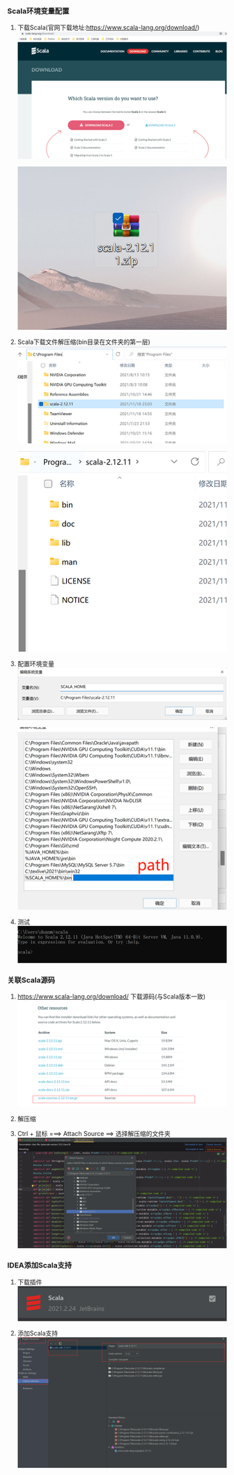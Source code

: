 ### Scala环境变量配置

1. 下载Scala(官网下载地址:https://www.scala-lang.org/download/)
   ![img.png](../img/Scala官网下载.png)

   ![img.png](../img/Scala下载文件压缩包.png)

2. Scala下载文件解压缩(bin目录在文件夹的第一层)
   ![img.png](../img/Scala下载文件解压缩0.png)

   ![img.png](../img/Scala下载文件解压缩1.png)

4. 配置环境变量
   ![img_1.png](../img/SCALA_HOME.png)

   ![img.png](../img/系统变量path设置.png)

5. 测试
   ![img_1.png](../img/Scala环境变量测试.png)

### 关联Scala源码

1. https://www.scala-lang.org/download/ 下载源码(与Scala版本一致)
   ![img.png](../img/Scala源码.png)

2. 解压缩

3. Ctrl + 鼠标 ===> Attach Source ==> 选择解压缩的文件夹
    ![img.png](../img/Scala选择源码.png)

### IDEA添加Scala支持

1. 下载插件
    ![img.png](../img/Scala插件_IDEA.png)

2. 添加Scala支持
    ![img_1.png](../img/添加Scala支持.png)